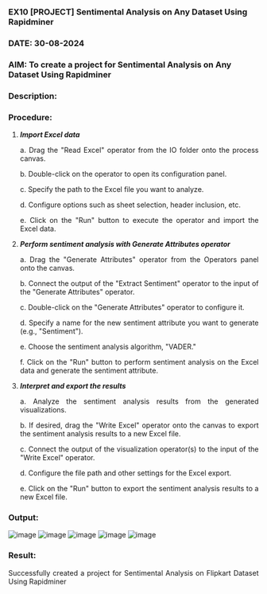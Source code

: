 ### EX10 [PROJECT] Sentimental Analysis on Any Dataset Using Rapidminer
### DATE: 30-08-2024
### AIM: To create a project for Sentimental Analysis on Any Dataset Using Rapidminer
### Description: 
<div align = "justify">

### Procedure:
1) ***Import Excel data***
    <p>a. Drag the "Read Excel" operator from the IO folder onto the process canvas.
    <p>b. Double-click on the operator to open its configuration panel.
    <p>c. Specify the path to the Excel file you want to analyze.
    <p>d. Configure options such as sheet selection, header inclusion, etc.
    <p>e. Click on the "Run" button to execute the operator and import the Excel data.
2) ***Perform sentiment analysis with Generate Attributes operator***
    <p>a. Drag the "Generate Attributes" operator from the Operators panel onto the canvas.
    <p>b. Connect the output of the "Extract Sentiment" operator to the input of the "Generate Attributes" operator.
    <p>c. Double-click on the "Generate Attributes" operator to configure it.
    <p>d. Specify a name for the new sentiment attribute you want to generate (e.g., "Sentiment").
    <p>e. Choose the sentiment analysis algorithm, "VADER."
    <p>f. Click on the "Run" button to perform sentiment analysis on the Excel data and generate the sentiment attribute.
3) ***Interpret and export the results***
    <p>a. Analyze the sentiment analysis results from the generated visualizations.
    <p>b. If desired, drag the "Write Excel" operator onto the canvas to export the sentiment analysis results to a new Excel file.
    <p>c. Connect the output of the visualization operator(s) to the input of the "Write Excel" operator.
    <p>d. Configure the file path and other settings for the Excel export.
    <p>e. Click on the "Run" button to export the sentiment analysis results to a new Excel file.

### Output:

![image](https://github.com/user-attachments/assets/26c7a5f0-2ddb-444a-ba65-3f39f75eadd4)
![image](https://github.com/user-attachments/assets/eea63419-4ec0-4c64-a35a-11e9c2cce35a)
![image](https://github.com/user-attachments/assets/2de61e6b-6300-4620-863a-e8c0e11124a8)
![image](https://github.com/user-attachments/assets/6345362b-18be-4082-9fb1-6328db965236)
![image](https://github.com/user-attachments/assets/8ef5ae7b-4f08-4db4-b66b-982cd7ae621b)


### Result:

Successfully created a project for Sentimental Analysis on Flipkart Dataset Using Rapidminer
